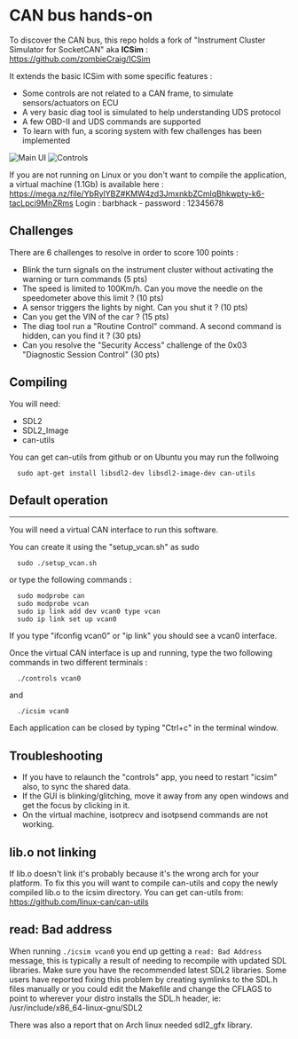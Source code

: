 # CAN bus hands-on

To discover the CAN bus, this repo holds a fork of "Instrument Cluster Simulator for SocketCAN" aka **ICSim** : https://github.com/zombieCraig/ICSim

It extends the basic ICSim with some specific features :
* Some controls are not related to a CAN frame, to simulate sensors/actuators on ECU
* A very basic diag tool is simulated to help understanding UDS protocol
* A few OBD-II and UDS commands are supported
* To learn with fun, a scoring system with few challenges has been implemented

![Main UI](https://raw.githubusercontent.com/phil-eqtech/CH-Workshop/master/media/interface.png)
![Controls](https://raw.githubusercontent.com/phil-eqtech/CH-Workshop/master/media/controls.png)

If you are not running on Linux or you don't want to compile the application, a virtual machine (1.1Gb) is available here : https://mega.nz/file/YbRylYBZ#KMW4zd3JmxnkbZCmlqBhkwpty-k6-tacLpci9MnZRms
Login : barbhack - password : 12345678

## Challenges

There are 6 challenges to resolve in order to score 100 points :
- Blink the turn signals on the instrument cluster without activating the warning or turn commands (5 pts)
- The speed is limited to 100Km/h. Can you move the needle on the speedometer above this limit ? (10 pts)
- A sensor triggers the lights by night. Can you shut it ? (10 pts)
- Can you get the VIN of the car ? (15 pts)
- The diag tool run a "Routine Control" command. A second command is hidden, can you find it ? (30 pts)
- Can you resolve the "Security Access" challenge of the 0x03 "Diagnostic Session Control" (30 pts)

## Compiling

You will need:
* SDL2
* SDL2_Image
* can-utils

You can get can-utils from github or on Ubuntu you may run the follwoing

```
  sudo apt-get install libsdl2-dev libsdl2-image-dev can-utils  
```

## Default operation
------------------

You will need a virtual CAN interface to run this software.

You can create it using the "setup_vcan.sh" as sudo
```
  sudo ./setup_vcan.sh
```

or type the following commands :

```
  sudo modprobe can
  sudo modprobe vcan
  sudo ip link add dev vcan0 type vcan
  sudo ip link set up vcan0
```

If you type "ifconfig vcan0" or "ip link" you should see a vcan0 interface.

Once the virtual CAN interface is up and running, type the two following commands in two different terminals :

```
  ./controls vcan0
```
and
```
  ./icsim vcan0
```
Each application can be closed by typing "Ctrl+c" in the terminal window.

Troubleshooting
---------------
* If you have to relaunch the "controls" app, you need to restart "icsim" also, to sync the shared data.
* If the GUI is blinking/glitching, move it away from any open windows and get the focus by clicking in it.
* On the virtual machine, isotprecv and isotpsend commands are not working.

## lib.o not linking
If lib.o doesn't link it's probably because it's the wrong arch for your platform.  To fix this you will
want to compile can-utils and copy the newly compiled lib.o to the icsim directory.  You can get can-utils
from: https://github.com/linux-can/can-utils

## read: Bad address
When running `./icsim vcan0` you end up getting a `read: Bad Address` message,
this is typically a result of needing to recompile with updated SDL libraries.
Make sure you have the recommended latest SDL2 libraries.  Some users have
reported fixing this problem by creating symlinks to the SDL.h files manually
or you could edit the Makefile and change the CFLAGS to point to wherever your
distro installs the SDL.h header, ie: /usr/include/x86_64-linux-gnu/SDL2

There was also a report that on Arch linux needed sdl2_gfx library.
